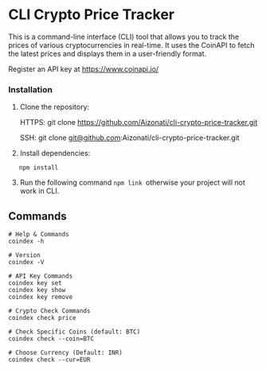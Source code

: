 # CLI Crypto Price Tracker

This is a command-line interface (CLI) tool that allows you to track the prices of various cryptocurrencies in real-time. It uses the CoinAPI to fetch the latest prices and displays them in a user-friendly format.

Register an API key at https://www.coinapi.io/

### Installation

1. Clone the repository:

   HTTPS:
   git clone https://github.com/Aizonati/cli-crypto-price-tracker.git
   
   SSH:
   git clone git@github.com:Aizonati/cli-crypto-price-tracker.git

2. Install dependencies:
```
   npm install
```
3. Run  the following command ```npm link ```otherwise your project will not work in CLI.


## Commands

```
# Help & Commands
coindex -h

# Version
coindex -V

# API Key Commands
coindex key set
coindex key show
coindex key remove

# Crypto Check Commands
coindex check price

# Check Specific Coins (default: BTC)
coindex check --coin=BTC

# Choose Currency (Default: INR)
coindex check --cur=EUR
```